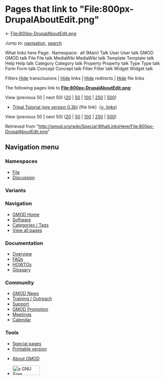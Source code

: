<div id="mw-page-base" class="noprint">

</div>

<div id="mw-head-base" class="noprint">

</div>

<div id="content" class="mw-body" role="main">

<span id="top"></span>

<div id="mw-js-message" style="display:none;">

</div>



# <span dir="auto">Pages that link to "File:800px-DrupalAboutEdit.png"</span>

<div id="bodyContent">

<div id="contentSub">

←
[File:800px-DrupalAboutEdit.png](/wiki/File:800px-DrupalAboutEdit.png "File:800px-DrupalAboutEdit.png")

</div>

<div id="jump-to-nav" class="mw-jump">

Jump to: [navigation](#mw-navigation), [search](#p-search)

</div>

<div id="mw-content-text">

What links here Page:  Namespace:  all (Main) Talk User User talk GMOD
GMOD talk File File talk MediaWiki MediaWiki talk Template Template talk
Help Help talk Category Category talk Property Property talk Type Type
talk Form Form talk Concept Concept talk Filter Filter talk Widget
Widget talk

Filters
[Hide](/mediawiki/index.php?title=Special:WhatLinksHere/File:800px-DrupalAboutEdit.png&hidetrans=1 "Special:WhatLinksHere/File:800px-DrupalAboutEdit.png")
transclusions \|
[Hide](/mediawiki/index.php?title=Special:WhatLinksHere/File:800px-DrupalAboutEdit.png&hidelinks=1 "Special:WhatLinksHere/File:800px-DrupalAboutEdit.png")
links \|
[Hide](/mediawiki/index.php?title=Special:WhatLinksHere/File:800px-DrupalAboutEdit.png&hideredirs=1 "Special:WhatLinksHere/File:800px-DrupalAboutEdit.png")
redirects \|
[Hide](/mediawiki/index.php?title=Special:WhatLinksHere/File:800px-DrupalAboutEdit.png&hideimages=1 "Special:WhatLinksHere/File:800px-DrupalAboutEdit.png")
file links

The following pages link to
**[File:800px-DrupalAboutEdit.png](/wiki/File:800px-DrupalAboutEdit.png "File:800px-DrupalAboutEdit.png")**:

View (previous 50 \| next 50)
([20](/mediawiki/index.php?title=Special:WhatLinksHere/File:800px-DrupalAboutEdit.png&limit=20 "Special:WhatLinksHere/File:800px-DrupalAboutEdit.png")
\|
[50](/mediawiki/index.php?title=Special:WhatLinksHere/File:800px-DrupalAboutEdit.png&limit=50 "Special:WhatLinksHere/File:800px-DrupalAboutEdit.png")
\|
[100](/mediawiki/index.php?title=Special:WhatLinksHere/File:800px-DrupalAboutEdit.png&limit=100 "Special:WhatLinksHere/File:800px-DrupalAboutEdit.png")
\|
[250](/mediawiki/index.php?title=Special:WhatLinksHere/File:800px-DrupalAboutEdit.png&limit=250 "Special:WhatLinksHere/File:800px-DrupalAboutEdit.png")
\|
[500](/mediawiki/index.php?title=Special:WhatLinksHere/File:800px-DrupalAboutEdit.png&limit=500 "Special:WhatLinksHere/File:800px-DrupalAboutEdit.png"))

- [Tripal Tutorial (pre version
  0.3b)](/wiki/Tripal_Tutorial_(pre_version_0.3b) "Tripal Tutorial (pre version 0.3b)")
  (file link) ‎ <span class="mw-whatlinkshere-tools">([←
  links](/mediawiki/index.php?title=Special:WhatLinksHere&target=Tripal+Tutorial+%28pre+version+0.3b%29 "Special:WhatLinksHere"))</span>

View (previous 50 \| next 50)
([20](/mediawiki/index.php?title=Special:WhatLinksHere/File:800px-DrupalAboutEdit.png&limit=20 "Special:WhatLinksHere/File:800px-DrupalAboutEdit.png")
\|
[50](/mediawiki/index.php?title=Special:WhatLinksHere/File:800px-DrupalAboutEdit.png&limit=50 "Special:WhatLinksHere/File:800px-DrupalAboutEdit.png")
\|
[100](/mediawiki/index.php?title=Special:WhatLinksHere/File:800px-DrupalAboutEdit.png&limit=100 "Special:WhatLinksHere/File:800px-DrupalAboutEdit.png")
\|
[250](/mediawiki/index.php?title=Special:WhatLinksHere/File:800px-DrupalAboutEdit.png&limit=250 "Special:WhatLinksHere/File:800px-DrupalAboutEdit.png")
\|
[500](/mediawiki/index.php?title=Special:WhatLinksHere/File:800px-DrupalAboutEdit.png&limit=500 "Special:WhatLinksHere/File:800px-DrupalAboutEdit.png"))

</div>

<div class="printfooter">

Retrieved from
"<http://gmod.org/wiki/Special:WhatLinksHere/File:800px-DrupalAboutEdit.png>"

</div>

<div id="catlinks" class="catlinks catlinks-allhidden">

</div>

<div class="visualClear">

</div>

</div>

</div>

<div id="mw-navigation">

## Navigation menu

<div id="mw-head">



<div id="left-navigation">

<div id="p-namespaces" class="vectorTabs" role="navigation"
aria-labelledby="p-namespaces-label">

### Namespaces

- <span id="ca-nstab-image"><a href="/wiki/File:800px-DrupalAboutEdit.png" accesskey="c"
  title="View the file page [c]">File</a></span>
- <span id="ca-talk"><a
  href="/mediawiki/index.php?title=File_talk:800px-DrupalAboutEdit.png&amp;action=edit&amp;redlink=1"
  accesskey="t"
  title="Discussion about the content page [t]">Discussion</a></span>

</div>

<div id="p-variants" class="vectorMenu emptyPortlet" role="navigation"
aria-labelledby="p-variants-label">

### 

### Variants[](#)

<div class="menu">

</div>

</div>

</div>

<div id="right-navigation">





</div>



</div>

</div>

</div>

<div id="mw-panel">

<div id="p-logo" role="banner">

<a href="/wiki/Main_Page"
style="background-image: url(http://gmod.org/images/GMOD-cogs.png);"
title="Visit the main page"></a>

</div>

<div id="p-Navigation" class="portal" role="navigation"
aria-labelledby="p-Navigation-label">

### Navigation

<div class="body">

- <span id="n-GMOD-Home">[GMOD Home](/wiki/Main_Page)</span>
- <span id="n-Software">[Software](/wiki/GMOD_Components)</span>
- <span id="n-Categories-.2F-Tags">[Categories /
  Tags](/wiki/Categories)</span>
- <span id="n-View-all-pages">[View all
  pages](/wiki/Special:AllPages)</span>

</div>

</div>

<div id="p-Documentation" class="portal" role="navigation"
aria-labelledby="p-Documentation-label">

### Documentation

<div class="body">

- <span id="n-Overview">[Overview](/wiki/Overview)</span>
- <span id="n-FAQs">[FAQs](/wiki/Category:FAQ)</span>
- <span id="n-HOWTOs">[HOWTOs](/wiki/Category:HOWTO)</span>
- <span id="n-Glossary">[Glossary](/wiki/Glossary)</span>

</div>

</div>

<div id="p-Community" class="portal" role="navigation"
aria-labelledby="p-Community-label">

### Community

<div class="body">

- <span id="n-GMOD-News">[GMOD News](/wiki/GMOD_News)</span>
- <span id="n-Training-.2F-Outreach">[Training /
  Outreach](/wiki/Training_and_Outreach)</span>
- <span id="n-Support">[Support](/wiki/Support)</span>
- <span id="n-GMOD-Promotion">[GMOD
  Promotion](/wiki/GMOD_Promotion)</span>
- <span id="n-Meetings">[Meetings](/wiki/Meetings)</span>
- <span id="n-Calendar">[Calendar](/wiki/Calendar)</span>

</div>

</div>

<div id="p-tb" class="portal" role="navigation"
aria-labelledby="p-tb-label">

### Tools

<div class="body">

- <span id="t-specialpages"><a href="/wiki/Special:SpecialPages" accesskey="q"
  title="A list of all special pages [q]">Special pages</a></span>
- <span id="t-print"><a
  href="/mediawiki/index.php?title=Special:WhatLinksHere/File:800px-DrupalAboutEdit.png&amp;printable=yes"
  rel="alternate" accesskey="p"
  title="Printable version of this page [p]">Printable version</a></span>

</div>

</div>

</div>

</div>

<div id="footer" role="contentinfo">

- <span id="footer-places-about">[About
  GMOD](/wiki/GMOD:About "GMOD:About")</span>

<!-- -->

- <span id="footer-copyrightico">[<img src="http://www.gnu.org/graphics/gfdl-logo-small.png" width="88"
  height="31" alt="a GNU Free Documentation License" />](http://www.gnu.org/licenses/fdl-1.3.html)</span>


<div style="clear:both">

</div>

</div>
